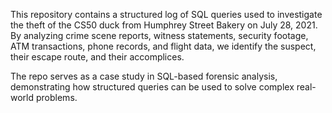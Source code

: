 This repository contains a structured log of SQL queries used to investigate the theft of the CS50 duck from Humphrey Street Bakery on July 28, 2021. By analyzing crime scene reports, witness statements, security footage, ATM transactions, phone records, and flight data, we identify the suspect, their escape route, and their accomplices.

The repo serves as a case study in SQL-based forensic analysis, demonstrating how structured queries can be used to solve complex real-world problems.
